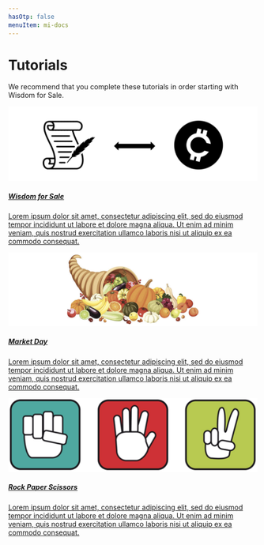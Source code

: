 ```yaml
---
hasOtp: false
menuItem: mi-docs
---
```


# Tutorials

We recommend that you complete these tutorials in order starting with Wisdom for Sale.

<div id="tutorial-cards" class="row row-cols-1 row-cols-lg-2 row-cols-xl-3 g-3">
  <div class="col">
    <a href="/en/books/essentials/tutorials/wisdom-for-sale/">
      <div class="card h-100 p-3">
        <img src="wfs.png" class="card-img-top">
        <div class="card-body">
          <h5 class="card-title">Wisdom for Sale</h5>
          <p class="card-text">Lorem ipsum dolor sit amet, consectetur adipiscing elit, sed do eiusmod tempor incididunt ut labore et dolore magna aliqua. Ut enim ad minim veniam, quis nostrud exercitation ullamco laboris nisi ut aliquip ex ea commodo consequat.</p>
        </div>
      </div>
    </a>
  </div>
  <div class="col">
    <a href="/en/books/essentials/tutorials/market-day/">
      <div class="card h-100 p-3">
        <img src="md.png" class="card-img-top">
        <div class="card-body">
          <h5 class="card-title">Market Day</h5>
          <p class="card-text">Lorem ipsum dolor sit amet, consectetur adipiscing elit, sed do eiusmod tempor incididunt ut labore et dolore magna aliqua. Ut enim ad minim veniam, quis nostrud exercitation ullamco laboris nisi ut aliquip ex ea commodo consequat. </p>
        </div>
      </div>
    </a>
  </div>
  <div class="col">
    <a href="/en/books/essentials/tutorials/rock-paper-scissors/">
      <div class="card h-100 p-3">
        <img src="rps.png" class="card-img-top">
        <div class="card-body">
          <h5 class="card-title">Rock Paper Scissors</h5>
          <p class="card-text">Lorem ipsum dolor sit amet, consectetur adipiscing elit, sed do eiusmod tempor incididunt ut labore et dolore magna aliqua. Ut enim ad minim veniam, quis nostrud exercitation ullamco laboris nisi ut aliquip ex ea commodo consequat. </p>
        </div>
      </div>
    </a>
  </div>
</div>